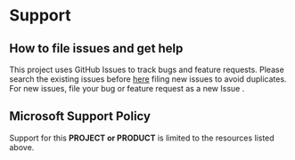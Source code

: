 # Support

## How to file issues and get help  

This project uses GitHub Issues to track bugs and feature requests. Please search the existing 
issues before [here](https://github.com/microsoft/react-text-annotator/issues) filing new issues to avoid duplicates.  For new issues, file your bug or 
feature request as a new Issue .


## Microsoft Support Policy  

Support for this **PROJECT or PRODUCT** is limited to the resources listed above.
